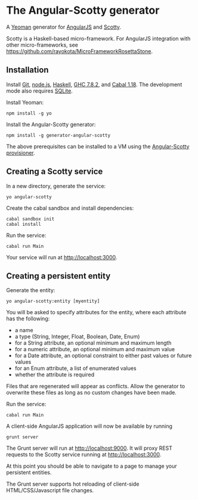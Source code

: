 # The Angular-Scotty generator 

A [Yeoman](http://yeoman.io) generator for [AngularJS](http://angularjs.org) and [Scotty](https://github.com/scotty-web/scotty).

Scotty is a Haskell-based micro-framework.  For AngularJS integration with other micro-frameworks, see https://github.com/rayokota/MicroFrameworkRosettaStone.

## Installation

Install [Git](http://git-scm.com), [node.js](http://nodejs.org), [Haskell](http://www.haskell.org/haskellwiki/Haskell), [GHC 7.8.2](https://www.haskell.org/ghc/), and [Cabal 1.18](http://www.haskell.org/cabal/download.html).  The development mode also requires [SQLite](http://www.sqlite.org).

Install Yeoman:

    npm install -g yo

Install the Angular-Scotty generator:

    npm install -g generator-angular-scotty

The above prerequisites can be installed to a VM using the [Angular-Scotty provisioner](https://github.com/rayokota/provision-angular-scotty).

## Creating a Scotty service

In a new directory, generate the service:

    yo angular-scotty

Create the cabal sandbox and install dependencies:
    
    cabal sandbox init
    cabal install
    
Run the service:

    cabal run Main

Your service will run at [http://localhost:3000](http://localhost:3000).


## Creating a persistent entity

Generate the entity:

    yo angular-scotty:entity [myentity]

You will be asked to specify attributes for the entity, where each attribute has the following:

- a name
- a type (String, Integer, Float, Boolean, Date, Enum)
- for a String attribute, an optional minimum and maximum length
- for a numeric attribute, an optional minimum and maximum value
- for a Date attribute, an optional constraint to either past values or future values
- for an Enum attribute, a list of enumerated values
- whether the attribute is required

Files that are regenerated will appear as conflicts.  Allow the generator to overwrite these files as long as no custom changes have been made.

Run the service:

    cabal run Main
    
A client-side AngularJS application will now be available by running

	grunt server
	
The Grunt server will run at [http://localhost:9000](http://localhost:9000).  It will proxy REST requests to the Scotty service running at [http://localhost:3000](http://localhost:3000).

At this point you should be able to navigate to a page to manage your persistent entities.  

The Grunt server supports hot reloading of client-side HTML/CSS/Javascript file changes.


